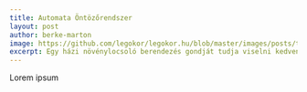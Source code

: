 ```yaml
---
title: Automata Öntözőrendszer
layout: post
author: berke-marton
image: https://github.com/legokor/legokor.hu/blob/master/images/posts/thumbnail-aws.png?raw=true
excerpt: Egy házi növénylocsoló berendezés gondját tudja viselni kedvenc virágaidnak, míg te nyaralsz, fesztiválozol, vagy csak épp elutaztál a laskából egy hétre. Olvasd el miként készítettem el a saját automata locsolómat a fesztiválszezonra pár ezer forintból.
---
```


Lorem ipsum

